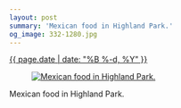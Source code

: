 ```yaml
---
layout: post
summary: 'Mexican food in Highland Park.'
og_image: 332-1280.jpg
---
```


<p>
 <time>
  <a href="/332">
   {{ page.date | date: "%B %-d, %Y" }}
  </a>
 </time>
 <a href="/332">
  <figure data-taken="6/24/2014">
   <img alt="Mexican food in Highland Park." sizes="(min-width: 700px) 50vw, calc(100vw - 2rem)" src="{{ site.assets_url }}/332-640.jpg" srcset="{{ site.assets_url }}/332-1280.jpg 1280w, {{ site.assets_url }}/332-960.jpg 960w, {{ site.assets_url }}/332-640.jpg 640w, {{ site.assets_url }}/332-320.jpg 320w"/>
  </figure>
 </a>
 <span>
  Mexican food in Highland Park.
 </span>
</p>
